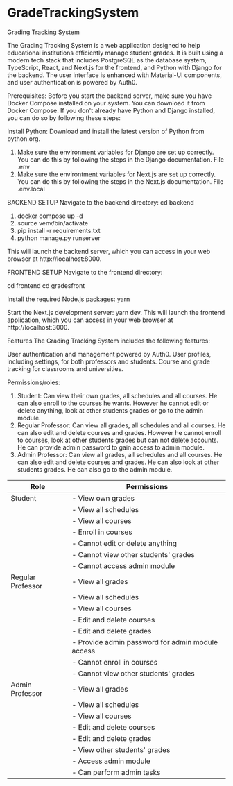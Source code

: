 # GradeTrackingSystem
Grading Tracking System

The Grading Tracking System is a web application designed to help educational institutions efficiently manage student grades. It is built using a modern tech stack that includes PostgreSQL as the database system, TypeScript, React, and Next.js for the frontend, and Python with Django for the backend. The user interface is enhanced with Material-UI components, and user authentication is powered by Auth0.

Prerequisites: 
Before you start the backend server, make sure you have Docker Compose installed on your system. You can download it from Docker Compose. If you don't already have Python and Django installed, you can do so by following these steps:

Install Python: Download and install the latest version of Python from python.org.

1. Make sure the environment variables for Django are set up correctly. You can do this by following the steps in the Django documentation. File .env
2. Make sure the environtment variables for Next.js are set up correctly. You can do this by following the steps in the Next.js documentation. File .env.local


BACKEND SETUP
Navigate to the backend directory:
cd backend

1. docker compose up -d 
2. source venv/bin/activate
3. pip install -r requirements.txt
4. python manage.py runserver

This will launch the backend server, which you can access in your web browser at http://localhost:8000.

FRONTEND SETUP
Navigate to the frontend directory:

cd frontend
cd gradesfront

Install the required Node.js packages:
yarn

Start the Next.js development server:
yarn dev.
This will launch the frontend application, which you can access in your web browser at http://localhost:3000.

Features
The Grading Tracking System includes the following features:

User authentication and management powered by Auth0.
User profiles, including settings, for both professors and students.
Course and grade tracking for classrooms and universities.

Permissions/roles:

1. Student: Can view their own grades, all schedules and all courses. He can also enroll to the courses he wants. However he cannot edit or delete anything, look at other students grades or go to the admin module.
2. Regular Professor: Can view all grades, all schedules and all courses. He can also edit and delete courses and grades. However he cannot enroll to courses, look at other students grades but can not delete accounts. He can provide admin password to gain access to admin module.
3. Admin Professor: Can view all grades, all schedules and all courses. He can also edit and delete courses and grades. He can also look at other students grades. He can also go to the admin module.

| Role                | Permissions                                            |
|---------------------|-------------------------------------------------------|
| Student             | - View own grades                                    |
|                     | - View all schedules                                 |
|                     | - View all courses                                   |
|                     | - Enroll in courses                                  |
|                     | - Cannot edit or delete anything                     |
|                     | - Cannot view other students' grades                |
|                     | - Cannot access admin module                         |
| Regular Professor   | - View all grades                                    |
|                     | - View all schedules                                 |
|                     | - View all courses                                   |
|                     | - Edit and delete courses                            |
|                     | - Edit and delete grades                             |
|                     | - Provide admin password for admin module access     |
|                     | - Cannot enroll in courses                           |
|                     | - Cannot view other students' grades                |
| Admin Professor     | - View all grades                                    |
|                     | - View all schedules                                 |
|                     | - View all courses                                   |
|                     | - Edit and delete courses                            |
|                     | - Edit and delete grades                             |
|                     | - View other students' grades                        |
|                     | - Access admin module                                |
|                     | - Can perform admin tasks                            |
